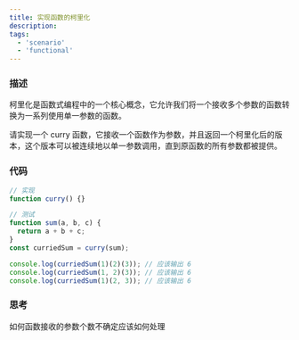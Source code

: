 ```yaml
---
title: 实现函数的柯里化
description: 
tags:
  - 'scenario'
  - 'functional'
---
```


### 描述

柯里化是函数式编程中的一个核心概念，它允许我们将一个接收多个参数的函数转换为一系列使用单一参数的函数。

请实现一个 curry 函数，它接收一个函数作为参数，并且返回一个柯里化后的版本，这个版本可以被连续地以单一参数调用，直到原函数的所有参数都被提供。

### 代码

```js
// 实现
function curry() {}

// 测试
function sum(a, b, c) {
  return a + b + c;
}
const curriedSum = curry(sum);

console.log(curriedSum(1)(2)(3)); // 应该输出 6
console.log(curriedSum(1, 2)(3)); // 应该输出 6
console.log(curriedSum(1)(2, 3)); // 应该输出 6
```

### 思考

如何函数接收的参数个数不确定应该如何处理
